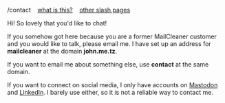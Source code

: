 /contact&nbsp;&nbsp;&nbsp;&nbsp;[what is this?](https://slashpages.net/#contact)&nbsp;&nbsp;&nbsp;&nbsp;[other slash pages](/slashes.md)

Hi! So lovely that you'd like to chat!

If you somehow got here because you are a former MailCleaner customer and you would like to talk, please email me. I have set up an address for **mailcleaner** at the domain **john.me.tz**.

If you want to email me about something else, use **contact** at the same domain.

If you want to connect on social media, I only have accounts on [Mastodon](https://fosstodon.org/@mertz) and [LinkedIn](https://linkedin.com/in/mertzjohn). I barely use either, so it is not a reliable way to contact me.
